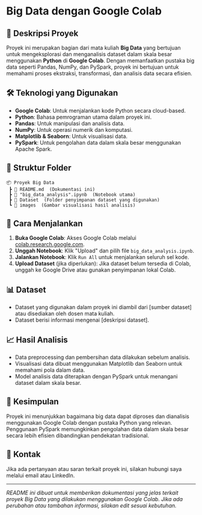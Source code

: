 # Big Data dengan Google Colab

## 📌 Deskripsi Proyek
Proyek ini merupakan bagian dari mata kuliah **Big Data** yang bertujuan untuk mengeksplorasi dan menganalisis dataset dalam skala besar menggunakan **Python** di **Google Colab**. Dengan memanfaatkan pustaka big data seperti Pandas, NumPy, dan PySpark, proyek ini bertujuan untuk memahami proses ekstraksi, transformasi, dan analisis data secara efisien.

## 🛠 Teknologi yang Digunakan
- **Google Colab**: Untuk menjalankan kode Python secara cloud-based.
- **Python**: Bahasa pemrograman utama dalam proyek ini.
- **Pandas**: Untuk manipulasi dan analisis data.
- **NumPy**: Untuk operasi numerik dan komputasi.
- **Matplotlib & Seaborn**: Untuk visualisasi data.
- **PySpark**: Untuk pengolahan data dalam skala besar menggunakan Apache Spark.

## 📂 Struktur Folder
```planetext
📦 Proyek Big Data
 ┣ 📜 README.md  (Dokumentasi ini)
 ┣ 📜 "big_data_analysis".ipynb  (Notebook utama)
 ┣ 📂 Dataset  (Folder penyimpanan dataset yang digunakan)
 ┗ 📂 images  (Gambar visualisasi hasil analisis)
```
## 🚀 Cara Menjalankan
1. **Buka Google Colab**: Akses Google Colab melalui [colab.research.google.com](https://colab.research.google.com/).
2. **Unggah Notebook**: Klik "Upload" dan pilih file `big_data_analysis.ipynb`.
3. **Jalankan Notebook**: Klik `Run All` untuk menjalankan seluruh sel kode.
4. **Upload Dataset** (jika diperlukan): Jika dataset belum tersedia di Colab, unggah ke Google Drive atau gunakan penyimpanan lokal Colab.

## 📊 Dataset
- Dataset yang digunakan dalam proyek ini diambil dari [sumber dataset] atau disediakan oleh dosen mata kuliah.
- Dataset berisi informasi mengenai [deskripsi dataset].

## 📈 Hasil Analisis
- Data preprocessing dan pembersihan data dilakukan sebelum analisis.
- Visualisasi data dibuat menggunakan Matplotlib dan Seaborn untuk memahami pola dalam data.
- Model analisis data diterapkan dengan PySpark untuk menangani dataset dalam skala besar.

## 📌 Kesimpulan
Proyek ini menunjukkan bagaimana big data dapat diproses dan dianalisis menggunakan Google Colab dengan pustaka Python yang relevan. Penggunaan PySpark memungkinkan pengolahan data dalam skala besar secara lebih efisien dibandingkan pendekatan tradisional.

## 📧 Kontak
Jika ada pertanyaan atau saran terkait proyek ini, silakan hubungi saya melalui email atau LinkedIn.

---
*README ini dibuat untuk memberikan dokumentasi yang jelas terkait proyek Big Data yang dilakukan menggunakan Google Colab. Jika ada perubahan atau tambahan informasi, silakan edit sesuai kebutuhan.*
